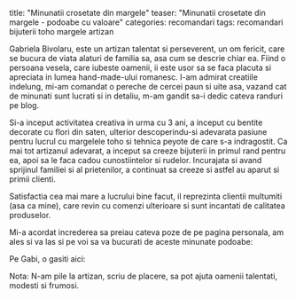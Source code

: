 title:  "Minunatii crosetate din margele"
teaser: "Minunatii crosetate din margele - podoabe cu valoare"
categories: recomandari
tags: recomandari bijuterii toho margele artizan

Gabriela Bivolaru, este un artizan talentat si perseverent, un om fericit, care se bucura de viata alaturi de familia sa, asa cum se descrie chiar ea.
Fiind o persoana vesela, care iubeste oamenii, ii este usor sa se faca placuta si apreciata in lumea hand-made-ului romanesc.
I-am admirat creatiile indelung, mi-am comandat o pereche de cercei paun si uite asa, vazand cat de minunati sunt lucrati si in detaliu, m-am gandit sa-i dedic cateva randuri pe blog.

Si-a inceput activitatea creativa in urma cu 3 ani, a inceput cu bentite decorate cu flori din saten, ulterior descoperindu-si adevarata pasiune pentru lucrul cu margelele toho si tehnica peyote de care s-a indragostit.
Ca mai tot artizanul adevarat, a inceput sa creeze bijuterii in primul rand pentru ea, apoi sa le faca cadou cunostiintelor si rudelor. Incurajata si avand sprijinul familiei si al prietenilor, a continuat sa creeze si astfel au aparut si primii clienti.

Satisfactia cea mai mare a lucrului bine facut, il reprezinta clientii multumiti (asa ca mine), care revin cu comenzi ulterioare si sunt incantati de calitatea produselor.

Mi-a acordat increderea sa preiau cateva poze de pe pagina personala, am ales si va las si pe voi sa va bucurati de aceste minunate podoabe:

Pe Gabi, o gasiti aici:

Nota: N-am pile la artizan, scriu de placere, sa pot ajuta oamenii talentati, modesti si frumosi.
